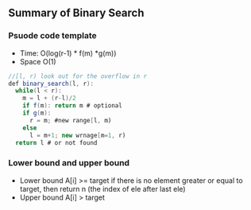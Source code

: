 ## Summary of Binary Search

### Psuode code template
- Time: O(log(r-1) * f(m) *g(m))
- Space O(1)
```java
//[l, r) look out for the overflow in r
def binary_search(l, r):
  while(l < r):
    m = l + (r-l)/2
    if f(m): return m # optional
    if g(m):
      r = m; #new range[l, m)
    else 
      l = m+1; new wrnage[m=1, r)
  return l # or not found
```

### Lower bound and upper bound
- Lower bound A[i] >= target
  if there is no element greater or equal to target, then return n (the index of ele after last ele)
- Upper bound A[i] > target
